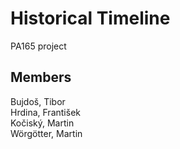 # Historical Timeline
PA165 project

## Members
Bujdoš, Tibor <br />
Hrdina, František <br />
Kočiský, Martin <br />
Wörgötter, Martin <br />

